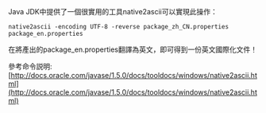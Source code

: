 <!---
markmeta_author: wongoo
markmeta_date: 2013-10-15 09:34:44
excerpt: 將包含Unicode(\uXXXX)編碼格式的國際化文件轉爲UTF8編碼
slug: unicode-to-utf8
markmeta_title: 將包含Unicode(\uXXXX)編碼格式的國際化文件轉爲UTF8編碼
wordpress_id: 524
markmeta_categories: Experience
markmeta_tags: i18n,native2ascii,unicode,utf8
-->

Java JDK中提供了一個很實用的工具native2ascii可以實現此操作：


    native2ascii -encoding UTF-8 -reverse package_zh_CN.properties package_en.properties


在將產出的package_en.properties翻譯為英文，即可得到一份英文國際化文件！

參考命令説明:[http://docs.oracle.com/javase/1.5.0/docs/tooldocs/windows/native2ascii.html](http://docs.oracle.com/javase/1.5.0/docs/tooldocs/windows/native2ascii.html)

